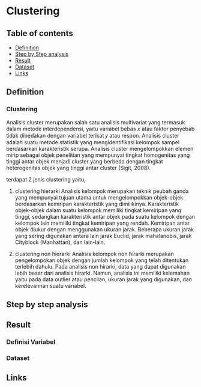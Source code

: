 # Clustering


## Table of contents
- [Definition](https://github.com/DiannitaOlipmimi/clustering#definition)
- [Step by Step analysis](https://github.com/DiannitaOlipmimi/clustering#step-by-step-analysis)
- [Result](https://github.com/DiannitaOlipmimi/clustering#result)
- [Dataset](https://github.com/DiannitaOlipmimi/clustering#dataset)
- [Links](https://github.com/DiannitaOlipmimi/clustering#links)

## Definition

### Clustering
Analisis cluster merupakan salah satu analisis multivariat yang termasuk dalam metode interdependensi, yaitu variabel bebas 𝑥 atau faktor penyebab tidak dibedakan dengan variabel terikat 𝑦 atau respon. Analisis cluster adalah suatu metode statistik yang mengidentifikasi kelompok sampel berdasarkan karakteristik serupa. Analisis cluster mengelompokkan elemen mirip sebagai objek penelitian yang mempunyai tingkat homogenitas yang tinggi antar objek menjadi cluster yang berbeda dengan tingkat heterogenitas objek yang tinggi antar cluster (Sigit, 2008). 

terdapat 2 jenis clustering yaitu,
1. clustering hierarki
Analisis kelompok merupakan teknik peubah ganda yang mempunyai tujuan utama untuk mengelompokkan objek-objek berdasarkan kemiripan karakteristik yang dimilikinya. Karakteristik objek-objek dalam suatu kelompok memiliki tingkat kemiripan yang tinggi, sedangkan karakteristik antar objek pada suatu kelompok dengan kelompok lain memiliki tingkat kemiripan yang rendah.
Kemiripan antar objek diukur dengan menggunakan ukuran jarak. Beberapa ukuran jarak yang sering digunakan antara lain jarak Euclid, jarak mahalanobis, jarak Cityblock (Manhattan), dan lain-lain.

2. clustering non hierarki
Analisis kelompok non hirarki merupakan pengelompokan objek dengan jumlah kelompok yang telah ditentukan terlebih dahulu. Pada analisis non hirarki, data yang dapat digunakan lebih besar dari analisis hirarki. Namun, analisis ini memiliki kelemahan yaitu pada data outlier atau pencilan, ukuran jarak yang digunakan, dan kerelevannan suatu variabel.

## Step by step analysis

## Result

### Definisi Variabel

### Dataset

## Links